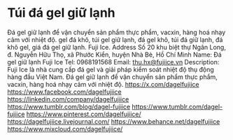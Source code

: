 # Túi đá gel giữ lạnh
Đá gel giữ lạnh để vận chuyển sản phẩm thực phẩm,  vacxin, hàng hoá nhạy cảm với nhiệt độ. gel đá khô, túi gel giữ lạnh, đá gel khô, túi đá giữ lạnh, đá khô gel, giá đá gel giữ lạnh. Fuji Ice.
Address	Số 20 khu biệt thự Ngân Long, đ. Nguyễn Hữu Thọ, xã Phước Kiển, huyện Nhà Bè, Hồ Chí Minh
Name:	Đá gel giữ lạnh Fuji Ice
Tel:	0968191568
Email:	thu.hx@fujiice.vn
Description:	Fuji Ice là nhà cung cấp đá gel và giải pháp kiểm soát nhiệt độ thụ động hàng đầu Việt Nam. Đá gel giữ lạnh để vận chuyển sản phẩm thực phẩm,  vacxin, hàng hoá nhạy cảm với nhiệt độ.
https://x.com/dagelfujiice
https://www.facebook.com/dagelfujiice
https://linkedin.com/company/dagelfujiice
https://www.tumblr.com/blog/dagel-fujiice
https://www.tumblr.com/dagel-fujiice
https://www.pinterest.com/dagelfujiice/
https://dagelfujiice.livejournal.com/
https://www.behance.net/dagelfujiice
https://www.mixcloud.com/dagelfujiice/
